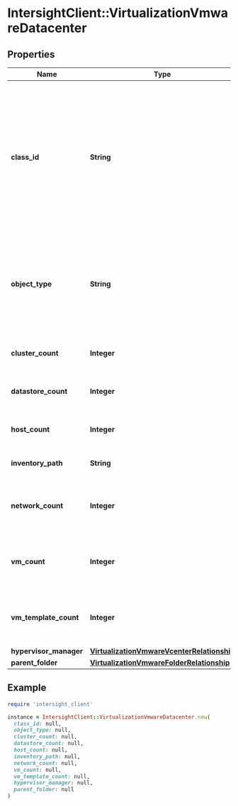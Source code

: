 # IntersightClient::VirtualizationVmwareDatacenter

## Properties

| Name | Type | Description | Notes |
| ---- | ---- | ----------- | ----- |
| **class_id** | **String** | The fully-qualified name of the instantiated, concrete type. This property is used as a discriminator to identify the type of the payload when marshaling and unmarshaling data. | [default to &#39;virtualization.VmwareDatacenter&#39;] |
| **object_type** | **String** | The fully-qualified name of the instantiated, concrete type. The value should be the same as the &#39;ClassId&#39; property. | [default to &#39;virtualization.VmwareDatacenter&#39;] |
| **cluster_count** | **Integer** | Count of all clusters associated with this DC. | [optional] |
| **datastore_count** | **Integer** | Count of all datastores associated with this DC. | [optional] |
| **host_count** | **Integer** | Count of all hosts associated with this DC. | [optional] |
| **inventory_path** | **String** | Inventory path of the DC. | [optional] |
| **network_count** | **Integer** | Count of all networks associated with this datacenter (DC). | [optional] |
| **vm_count** | **Integer** | Count of all virtual machines (VMs) associated with this DC. | [optional] |
| **vm_template_count** | **Integer** | Count of all virtual machines templates associated with this DC. | [optional] |
| **hypervisor_manager** | [**VirtualizationVmwareVcenterRelationship**](VirtualizationVmwareVcenterRelationship.md) |  | [optional] |
| **parent_folder** | [**VirtualizationVmwareFolderRelationship**](VirtualizationVmwareFolderRelationship.md) |  | [optional] |

## Example

```ruby
require 'intersight_client'

instance = IntersightClient::VirtualizationVmwareDatacenter.new(
  class_id: null,
  object_type: null,
  cluster_count: null,
  datastore_count: null,
  host_count: null,
  inventory_path: null,
  network_count: null,
  vm_count: null,
  vm_template_count: null,
  hypervisor_manager: null,
  parent_folder: null
)
```


